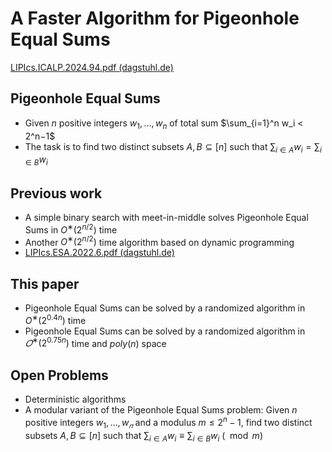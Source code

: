 # A Faster Algorithm for Pigeonhole Equal Sums
[LIPIcs.ICALP.2024.94.pdf (dagstuhl.de)](https://drops.dagstuhl.de/storage/00lipics/lipics-vol297-icalp2024/LIPIcs.ICALP.2024.94/LIPIcs.ICALP.2024.94.pdf)

## Pigeonhole Equal Sums
- Given $n$ positive integers $w_1, \dots, w_n$ of total sum $\sum_{i=1}^n w_i < 2^n−1$
- The task is to find two distinct subsets $A,B \subseteq [n]$ such that $\sum_{i\in A}w_i = \sum_{i\in B}w_i$

## Previous work
- A simple binary search with meet-in-middle solves Pigeonhole Equal Sums in $O^∗(2^{n/2})$ time
- Another $O^∗(2^{n/2})$ time algorithm based on dynamic programming
- [LIPIcs.ESA.2022.6.pdf (dagstuhl.de)](https://drops.dagstuhl.de/storage/00lipics/lipics-vol244-esa2022/LIPIcs.ESA.2022.6/LIPIcs.ESA.2022.6.pdf)

## This paper
- Pigeonhole Equal Sums can be solved by a randomized algorithm in $O^∗(2^{0.4n})$ time
- Pigeonhole Equal Sums can be solved by a randomized algorithm in $𝑂^∗(2^{0.75n})$ time and $poly(n)$ space

## Open Problems
- Deterministic algorithms
- A modular variant of the Pigeonhole Equal Sums problem: Given $n$ positive integers $w_1, \dots, w_𝑛$ and a modulus $m\le 2^n−1$, find two distinct subsets $A,B \subseteq [n]$ such that $\sum_{i\in A}w_i \equiv \sum_{i\in B}w_i\ (\mod m)$
